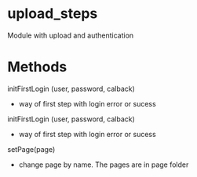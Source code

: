 # upload_steps
Module with upload and authentication


# Methods
initFirstLogin (user, password, calback)
- way of first step with login error or sucess

initFirstLogin (user, password, calback)
- way of first step with login error or sucess

setPage(page)
- change page by name. The pages are in page folder
